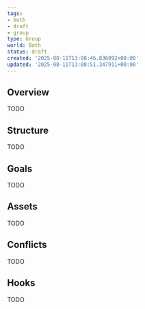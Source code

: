 ```yaml
---
tags:
- both
- draft
- group
type: Group
world: Both
status: draft
created: '2025-08-11T13:08:46.836092+00:00'
updated: '2025-08-11T13:08:51.347911+00:00'
---
```



## Overview

TODO
## Structure

TODO
## Goals

TODO
## Assets

TODO
## Conflicts

TODO
## Hooks

TODO

